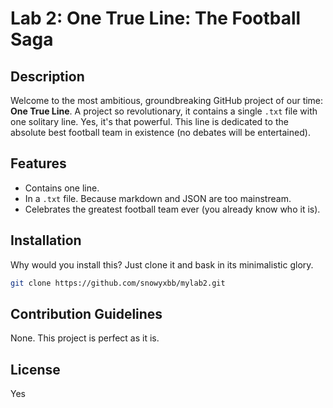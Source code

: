 # Lab 2: One True Line: The Football Saga

## Description
Welcome to the most ambitious, groundbreaking GitHub project of our time: **One True Line**. A project so revolutionary, it contains a single `.txt` file with one solitary line. Yes, it's that powerful. This line is dedicated to the absolute best football team in existence (no debates will be entertained).

## Features
- Contains one line.
- In a `.txt` file. Because markdown and JSON are too mainstream.
- Celebrates the greatest football team ever (you already know who it is).

## Installation
Why would you install this? Just clone it and bask in its minimalistic glory.

```bash
git clone https://github.com/snowyxbb/mylab2.git
```

## Contribution Guidelines
None. This project is perfect as it is.

## License
Yes

